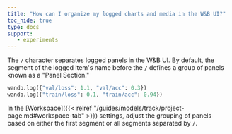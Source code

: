 ```yaml
---
title: "How can I organize my logged charts and media in the W&B UI?"
toc_hide: true
type: docs
support:
   - experiments
---
```

The `/` character separates logged panels in the W&B UI. By default, the segment of the logged item's name before the `/` defines a group of panels known as a "Panel Section."

```python
wandb.log({"val/loss": 1.1, "val/acc": 0.3})
wandb.log({"train/loss": 0.1, "train/acc": 0.94})
```

In the [Workspace]({{< relref "/guides/models/track/project-page.md#workspace-tab" >}}) settings, adjust the grouping of panels based on either the first segment or all segments separated by `/`.